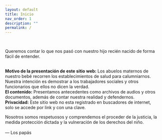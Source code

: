 ```yaml
---
layout: default
title: Inicio
nav_order: 1
description: ""
permalink: /
---
```



<br>


Queremos contar lo que nos pasó con nuestro hijo recién nacido de forma fácil de entender.<br><br>

<b>Motivo de la presentación de este sitio web:</b>
Los abuelos maternos de nuestro bebé recorren los establecimientos de salud para calumniarnos. Nuestra intención es demostrar a los trabajadores sociales y otros funcionarios que ellos no dicen la verdad.
<br>
<b>El contenido:</b>
Presentamos antecedentes como archivos de audios y otros documentos, además de contar nuestra realidad y defendernos.
<br>
<b>Privacidad:</b> Este sitio web no esta registrado en buscadores de internet, solo se accede por link y con una clave.
<br>


Nosotros somos respetuosos y comprendemos el proceder de la justicia, la medida protección dictada y la vulneración de los derechos del niño.
<br><br>
 — Los papás

